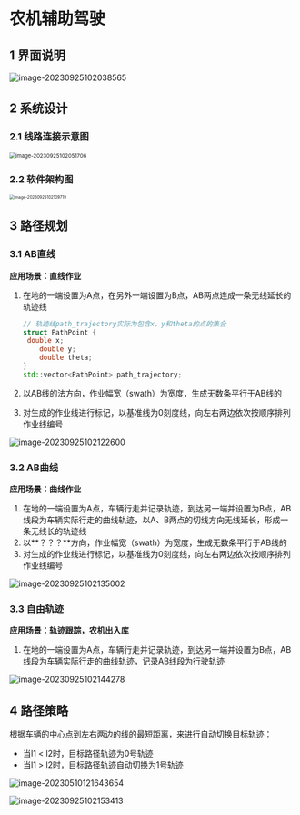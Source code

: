 # 农机辅助驾驶

## 1	界面说明

![image-20230925102038565](D:\Work_Station\Documents\note\othe_file\Lankuaikei\images\image-20230925102038565.png)





## 2	系统设计

### 2.1 线路连接示意图

<img src="D:\Work_Station\Documents\note\othe_file\Lankuaikei\images\image-20230925102051706.png" alt="image-20230925102051706" style="zoom:67%;" />

### 2.2 软件架构图

<img src="D:\Work_Station\Documents\note\othe_file\Lankuaikei\images\image-20230925102109719.png" alt="image-20230925102109719" style="zoom:50%;" />



## 3	路径规划

### 3.1	AB直线

**应用场景：直线作业** 

1. 在地的一端设置为A点，在另外一端设置为B点，AB两点连成一条无线延长的轨迹线

   ``` c++
   // 轨迹线path_trajectory实际为包含x，y和theta的点的集合
   struct PathPoint {
   	double x;
       double y;
       double theta;
   }
   std::vector<PathPoint> path_trajectory;
   ```

2. 以AB线的法方向，作业幅宽（swath）为宽度，生成无数条平行于AB线的
3. 对生成的作业线进行标记，以基准线为0刻度线，向左右两边依次按顺序排列作业线编号

![image-20230925102122600](D:\Work_Station\Documents\note\othe_file\Lankuaikei\images\image-20230925102122600.png)

### 3.2	AB曲线

**应用场景：曲线作业**

1. 在地的一端设置为A点，车辆行走并记录轨迹，到达另一端并设置为B点，AB线段为车辆实际行走的曲线轨迹，以A、B两点的切线方向无线延长，形成一条无线长的轨迹线
2. 以**？？？**方向，作业幅宽（swath）为宽度，生成无数条平行于AB线的
3. 对生成的作业线进行标记，以基准线为0刻度线，向左右两边依次按顺序排列作业线编号

![image-20230925102135002](D:\Work_Station\Documents\note\othe_file\Lankuaikei\images\image-20230925102135002.png)



### 3.3	自由轨迹

**应用场景：轨迹跟踪，农机出入库** 

1. 在地的一端设置为A点，车辆行走并记录轨迹，到达另一端并设置为B点，AB线段为车辆实际行走的曲线轨迹，记录AB线段为行驶轨迹

![image-20230925102144278](D:\Work_Station\Documents\note\othe_file\Lankuaikei\images\image-20230925102144278.png)



## 4	路径策略



根据车辆的中心点到左右两边的线的最短距离，来进行自动切换目标轨迹：

* 当l1 < l2时，目标路径轨迹为0号轨迹
* 当l1 > l2时，目标路径轨迹自动切换为1号轨迹

![image-20230510121643654](C:/Users/28376/AppData/Roaming/Typora/typora-user-images/image-20230510121643654.png)



![image-20230925102153413](D:\Work_Station\Documents\note\othe_file\Lankuaikei\images\image-20230925102153413.png)











